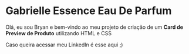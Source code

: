 <h1>Gabrielle Essence Eau De Parfum</h1>

<p>Olá, eu sou Bryan e bem-vindo ao meu projeto de criação de um <strong>Card de Preview de Produto</strong> utilizando HTML e CSS</p>
<p>Caso queira acessar meu LinkedIn é esse aqui ;) <a href="https://www.linkedin.com/in/bryan-i-moreira/" target="_blank"></a></p>